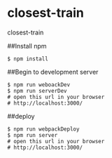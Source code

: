 # closest-train
closest-train

##Install npm
``` text
$ npm install
```

##Begin to development server

``` text
$ npm run weboackDev
$ npm run serverDev
# open this url in your browser
# http://localhost:3000/
```
##deploy

``` text
$ npm run webpackDeploy
$ npm run server
# open this url in your browser
# http://localhost:3000/
```
